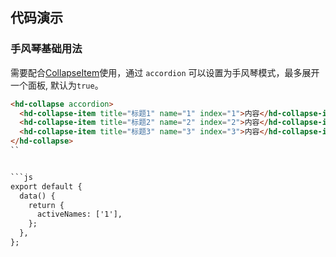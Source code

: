 
## 代码演示

### 手风琴基础用法

需要配合[CollapseItem](hd-collapse-item.html)使用，通过 `accordion` 可以设置为手风琴模式，最多展开一个面板, 默认为`true`。

```html
<hd-collapse accordion>
  <hd-collapse-item title="标题1" name="1" index="1">内容</hd-collapse-item>
  <hd-collapse-item title="标题2" name="2" index="2">内容</hd-collapse-item>
  <hd-collapse-item title="标题3" name="3" index="3">内容</hd-collapse-item>
</hd-collapse>
``


```js
export default {
  data() {
    return {
      activeNames: ['1'],
    };
  },
};
```
